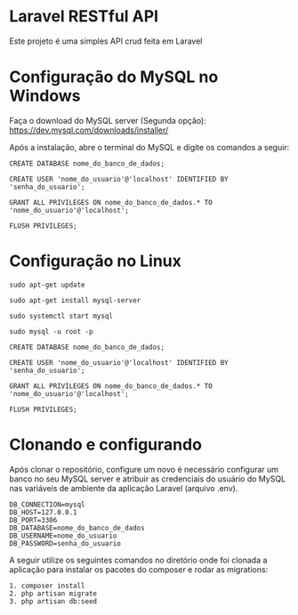 # Laravel RESTful API 

Este projeto é uma simples API crud feita em Laravel

# Configuração do MySQL no Windows

Faça o download do MySQL server (Segunda opção): https://dev.mysql.com/downloads/installer/

Após a instalação, abre o terminal do MySQL e digite os comandos a seguir: 

```
CREATE DATABASE nome_do_banco_de_dados;
```
```
CREATE USER 'nome_do_usuario'@'localhost' IDENTIFIED BY 'senha_do_usuario';
```
```
GRANT ALL PRIVILEGES ON nome_do_banco_de_dados.* TO 'nome_do_usuario'@'localhost';
```
```
FLUSH PRIVILEGES;
```

# Configuração no Linux


```
sudo apt-get update
```
```
sudo apt-get install mysql-server
```
```
sudo systemctl start mysql
```
```
sudo mysql -u root -p
```
```
CREATE DATABASE nome_do_banco_de_dados;
```
```
CREATE USER 'nome_do_usuario'@'localhost' IDENTIFIED BY 'senha_do_usuario';
```
```
GRANT ALL PRIVILEGES ON nome_do_banco_de_dados.* TO 'nome_do_usuario'@'localhost';
```
```
FLUSH PRIVILEGES;
```

# Clonando e configurando

Após clonar o repositório, configure um novo é necessário configurar um banco no seu MySQL server e atribuir as credenciais do usuário do MySQL nas variáveis de ambiente da aplicação Laravel (arquivo .env).

```
DB_CONNECTION=mysql
DB_HOST=127.0.0.1
DB_PORT=3306
DB_DATABASE=nome_do_banco_de_dados
DB_USERNAME=nome_do_usuario
DB_PASSWORD=senha_do_usuario
```

A seguir utilize os seguintes comandos no diretório onde foi clonada a aplicação para instalar os pacotes do composer e rodar as migrations:

```
1. composer install
2. php artisan migrate
3. php artisan db:seed
```
